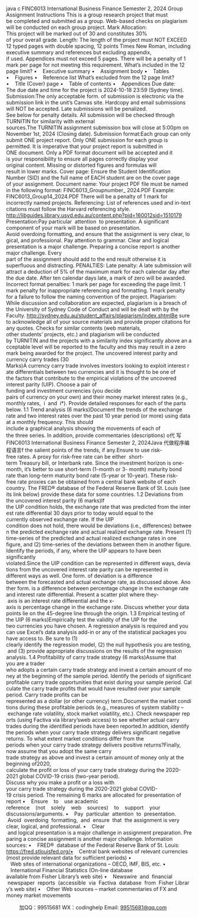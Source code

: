 java c
FINC6013
International Business Finance
Semester 2, 2024
Group Assignment
Instructions
This is a group research project that must be completed and submitted as a group. Web-based checks on plagiarism will be conducted on each group project.
Mark Allocation:
This project will be marked out of 30 and constitutes 30% of your overall grade.
Length:
The length of the project must NOT EXCEED 12 typed pages with double spacing, 12 points Times New Roman, including executive summary and references but excluding appendix, if used. Appendices must not exceed 5 pages. There will be a penalty of 1 mark per page for not meeting this requirement.
What’s included in the 12 page limit?
•    Executive summary
•    Assignment body
•    Tables
•    Figures
•    Reference list
What’s excluded from the 12 page limit?
•    Title (Cover) page
•    Table of contents
•    Appendices
Due date:
The due date and time for the project is 2024-10-18 23:59 (Sydney time).
Submission:The only acceptable form. of submission is electronic via the submission link in the unit’s Canvas site. Hardcopy and email submissions will NOT be accepted. Late submissions will be penalized. See below for penalty details. All submission will be checked through TURNITIN for similarity with external sources.The TURNITIN assignment submission box will close at 5:00pm on November 1st, 2024 (Closing date).
Submission format:Each group can only submit ONE project report. Only ONE submission for each group is permitted. It is imperative that your project report is submitted in ONE document. Only a PDF format document will be accepted and it is your responsibility to ensure all pages correctly display your original content. Missing or distorted figures and formulas will result in lower marks.
Cover page:
Ensure the Student Identification Number (SID) and the full name of EACH student are on the cover page of your assignment.
Document name:
Your project PDF file must be named in the following format:
FINC6013_Groupnumber_ 2024.PDF
Example:
FINC6013_Group14_2024.PDF
There will be a penalty of 1 mark for incorrectly named projects.
Referencing:
List of references used and in-text citations must follow the Harvard referencing style.
http://libguides.library.usyd.edu.au/content.php?pid=160012sid=1510179
Presentation:Pay particular  attention  to presentation. A significant component of your mark will be based on presentation. Avoid overdoing formatting, and ensure that the assignment is very clear, logical, and professional. Pay attention to grammar. Clear and logical presentation is a major challenge. Preparing a concise report is another major challenge. Every part of the assignment should add to the end result otherwise it is superfluous and distracting.
PENALTIES:
Late penalty:
A late submission will attract a deduction of 5% of the maximum mark for each calendar day after the due date. After ten calendar days late, a mark of zero will be awarded.
Incorrect format penalties:
1 mark per page for exceeding the page limit.
1 mark penalty for inappropriate referencing and formatting.
1 mark penalty for a failure to follow the naming convention of the project.
Plagiarism:
While discussion and collaboration are expected, plagiarism is a breach of the University of Sydney Code of Conduct and will be dealt with by the Faculty.
http://sydney.edu.au/student_affairs/plagiarism/index.shtmlBe sure to acknowledge all of your source materials and provide proper citations for any quotes. Checks for similar contents (web materials, other students’ projects, etc.) and plagiarism will be conducted by TURNITIN and the projects with a similarity index significantly above an acceptable level will be reported to the faculty and this may result in a zero mark being awarded for the project.
The uncovered interest parity and currency carry trades (30 Marks)A currency carry trade involves investors looking to exploit interest rate differentials between two currencies and it is thought to be one of the factors that contribute to the empirical violations of the uncovered interest parity (UIP). Choose a pair of funding and investment currencies (you decide pairs of currency on your own) and their money market interest rates (e.g., monthly rates,  i  and  i*). Provide detailed responses for each of the parts below.
1.1 Trend analysis (6 marks)Document the trends of the exchange rate and two interest rates over the past 10 year period (or more) using data at a monthly frequency. This should include a graphical analysis showing the movements of each of the three series. In addition, provide commentaries (descriptions) o代 写FINC6013 International Business Finance Semester 2, 2024Java
代做程序编程语言f the salient points of the trends, if any.Ensure to use risk-free rates. A proxy for risk-free rate can be either  short-term Treasury bill, or Interbank rate. Since the investment horizon is one-month, it’s better to use short-term (1-month or 3- month) maturity bond rate than long-term maturity bond rate (5-year or 10-year). These risk-free rate proxies can be obtained from a central bank website of each country. The FRED® database of the Federal Reserve Bank of St. Louis (see its link below) provide these data for some countries.
1.2 Deviations from the uncovered interest parity (6 marks)If the UIP condition holds, the exchange rate that was predicted from the interest rate differential 30 days prior to today would equal to the currently observed exchange rate. If the UIP condition does not hold, there would be deviations (i.e., differences) between the predicted exchange rate and actual realized exchange rate. Present (1) time-series of the predicted and actual realized exchange rates in one figure, and (2) time-series of the deviations between them in another figure. Identify the periods, if any, where the UIP appears to have been significantly violated.Since the UIP condition can be represented in different ways, deviations from the uncovered interest rate parity can be represented in different ways as well. One form. of deviation is a difference between the forecasted and actual exchange rate, as discussed above. Another form. is a difference between percentage change in the exchange rate and interest rate differential. Present a scatter plot where they- axis is an interest rate differential and the x-axis is percentage change in the exchange rate. Discuss whether your data points lie on the 45-degree line through the origin.
1.3 Empirical testing of the UIP (6 marks)Empirically test the validity of the UIP for the two currencies you have chosen. A regression analysis is required and you can use Excel’s data analysis add-in or any of the statistical packages you have access to. Be sure to (1) clearly identify the regression model, (2) the null hypothesis you are testing, and (3) provide appropriate discussions on the results of the regression analysis.
1.4 Profitability of carry trade strategy (6 marks)Assume that you are a trader who adopts a certain carry trade strategy and invest a certain amount of money at the beginning of the sample period. Identify the periods of significant profitable carry trade opportunities that exist during your sample period. Calculate the carry trade profits that would have resulted over your sample period. Carry trade profits can be represented as a dollar (or other currency) term.Document the market conditions during these profitable periods (e.g., measures of system stability – exchange rate volatility, stock market volatility, etc.). Check newspaper reports (using Factiva via library’sweb access) to see whether actual carry trades during the identified periods have been reported.In addition, identify the periods when your carry trade strategy delivers significant negative returns. To what extent market conditions differ from the periods when your carry trade strategy delivers positive returns?Finally, now assume that you adopt the same carry trade strategy as above and invest a certain amount of money only at the beginning of2020, calculate the profit or loss of your carry trade strategy during the 2020-2021 global COVID-19 crisis (two-year period). Discuss why you make a profit or a loss with your carry trade strategy during the 2020-2021 global COVID-19 crisis period.
The remaining 6 marks are allocated for presentation of report
•    Ensure    to    use academic reference    (not    solely    web    sources)    to    support    your discussions/arguments.
•    Pay  particular  attention  to  presentation.  Avoid  overdoing  formatting,  and  ensure  that  the assignment is very clear, logical, and professional.
•    Clear  and logical presentation is a major challenge in assignment preparation. Preparing a concise assignment is another major challenge.
Information sources:
•    FRED®  database of the Federal Reserve Bank of St. Louis:
https://fred.stlouisfed.org/•    Central bank websites of relevant currencies (most provide relevant data for sufficient periods)
•    Web sites of international organizations – OECD, IMF, BIS, etc.
•    International Financial Statistics (On-line database available from Fisher Library’s web site)
•    Newswire  and  financial  newspaper  reports  (accessible  via  Factiva  database  from  Fisher Library’s web site)
•    Other Web sources – market commentaries of FX and money market movements





         
加QQ：99515681  WX：codinghelp  Email: 99515681@qq.com
